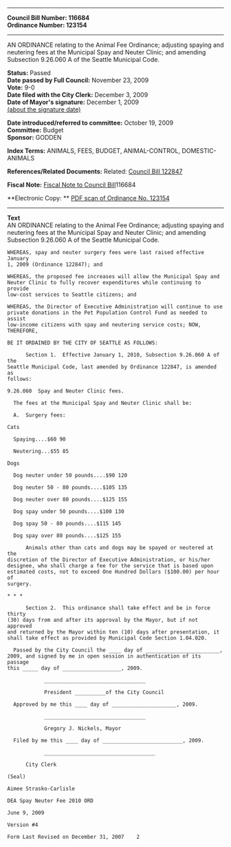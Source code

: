 * * * * *  
  
**Council Bill Number: [](#h0)[](#h2)116684**   
**Ordinance Number: 123154**  
  
* * * * *  
  
AN ORDINANCE relating to the Animal Fee Ordinance; adjusting spaying and neutering fees at the Municipal Spay and Neuter Clinic; and amending Subsection 9.26.060 A of the Seattle Municipal Code.  
  
**Status:** Passed   
**Date passed by Full Council:** November 23, 2009   
**Vote:** 9-0   
**Date filed with the City Clerk:** December 3, 2009   
**Date of Mayor's signature:** December 1, 2009   
[(about the signature date)](/~public/approvaldate.htm)   
  
  
**Date introduced/referred to committee:** October 19, 2009   
**Committee:** Budget   
**Sponsor:** GODDEN   
  
**Index Terms:** ANIMALS, FEES, BUDGET, ANIMAL-CONTROL, DOMESTIC-ANIMALS  
  
**References/Related Documents:** Related: [Council Bill 122847](http://clerk.ci.seattle.wa.us/~scripts/nph-brs.exe?s1=&s3=&s4=122847&s2=&s5=&Sect4=and&l=20&Sect2=THESON&Sect3=PLURON&Sect5=CBOR1&Sect6=HITOFF&d=CBOR&p=1&u=/~public/cbor1.htm&r=0&f=S)  
  
**Fiscal Note:** [Fiscal Note to Council Bill](http://clerk.seattle.gov/~public/fnote/116684.htm)[](#h1)[](#h3)116684  
  
**Electronic Copy: ** [PDF scan of Ordinance No. 123154](/~archives/Ordinances/Ord_123154.pdf)  
  
* * * * *  
  
**Text**  
    AN ORDINANCE relating to the Animal Fee Ordinance; adjusting spaying and  
    neutering fees at the Municipal Spay and Neuter Clinic; and amending  
    Subsection 9.26.060 A of the Seattle Municipal Code.  
  
    WHEREAS, spay and neuter surgery fees were last raised effective January  
    1, 2009 (Ordinance 122847); and  
  
    WHEREAS, the proposed fee increases will allow the Municipal Spay and  
    Neuter Clinic to fully recover expenditures while continuing to provide  
    low-cost services to Seattle citizens; and  
  
    WHEREAS, the Director of Executive Administration will continue to use  
    private donations in the Pet Population Control Fund as needed to assist  
    low-income citizens with spay and neutering service costs; NOW, THEREFORE,  
  
    BE IT ORDAINED BY THE CITY OF SEATTLE AS FOLLOWS:  
  
          Section 1.  Effective January 1, 2010, Subsection 9.26.060 A of the  
    Seattle Municipal Code, last amended by Ordinance 122847, is amended as  
    follows:  
  
    9.26.060  Spay and Neuter Clinic fees.  
  
      The fees at the Municipal Spay and Neuter Clinic shall be:  
  
      A.  Surgery fees:  
  
    Cats  
  
      Spaying....$60 90  
  
      Neutering...$55 85  
  
    Dogs  
  
      Dog neuter under 50 pounds....$90 120  
  
      Dog neuter 50 - 80 pounds....$105 135  
  
      Dog neuter over 80 pounds....$125 155  
  
      Dog spay under 50 pounds....$100 130  
  
      Dog spay 50 - 80 pounds....$115 145  
  
      Dog spay over 80 pounds....$125 155  
  
          Animals other than cats and dogs may be spayed or neutered at the  
    discretion of the Director of Executive Administration, or his/her  
    designee, who shall charge a fee for the service that is based upon  
    estimated costs, not to exceed One Hundred Dollars ($100.00) per hour of  
    surgery.  
  
    * * *  
  
          Section 2.  This ordinance shall take effect and be in force thirty  
    (30) days from and after its approval by the Mayor, but if not approved  
    and returned by the Mayor within ten (10) days after presentation, it  
    shall take effect as provided by Municipal Code Section 1.04.020.  
  
      Passed by the City Council the ____ day of ________________________,  
    2009, and signed by me in open session in authentication of its passage  
    this _____ day of ___________________, 2009.  
  
                _________________________________  
  
                President __________of the City Council  
  
      Approved by me this ____ day of _____________________, 2009.  
  
                _________________________________  
  
                Gregory J. Nickels, Mayor  
  
      Filed by me this ____ day of __________________________, 2009.  
  
                ____________________________________  
  
          City Clerk  
  
    (Seal)  
  
    Aimee Strasko-Carlisle  
  
    DEA Spay Neuter Fee 2010 ORD  
  
    June 9, 2009  
  
    Version #4  
  
    Form Last Revised on December 31, 2007    2  
